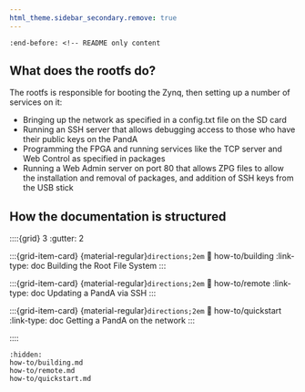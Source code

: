 ```yaml
---
html_theme.sidebar_secondary.remove: true
---
```


```{include} ../README.md
:end-before: <!-- README only content
```

What does the rootfs do?
-------------------------

The rootfs is responsible for booting the Zynq, then setting up a number of services on it:

- Bringing up the network as specified in a config.txt file on the SD card
- Running an SSH server that allows debugging access to those who have their public keys on the PandA
- Programming the FPGA and running services like the TCP server and Web Control as specified in packages
- Running a Web Admin server on port 80 that allows ZPG files to allow the installation and removal of packages, and addition of SSH keys from the USB stick

How the documentation is structured
-----------------------------------

<!-- https://sphinx-design.readthedocs.io/en/latest/grids.html -->

::::{grid} 3
:gutter: 2

:::{grid-item-card} {material-regular}`directions;2em`
:link: how-to/building
:link-type: doc
Building the Root File System
:::

:::{grid-item-card} {material-regular}`directions;2em`
:link: how-to/remote
:link-type: doc
Updating a PandA via SSH
:::

:::{grid-item-card} {material-regular}`directions;2em`
:link: how-to/quickstart
:link-type: doc
Getting a PandA on the network
:::

::::

```{toctree}
:hidden:
how-to/building.md
how-to/remote.md
how-to/quickstart.md
```
